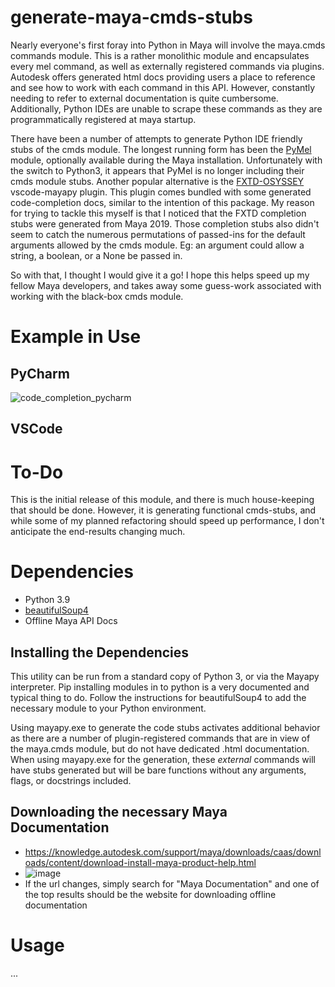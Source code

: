 # generate-maya-cmds-stubs
Nearly everyone's first foray into Python in Maya will involve the maya.cmds commands module.  This is a rather monolithic module and encapsulates every mel command, as well as externally registered commands via plugins.  Autodesk offers generated html docs providing users a place to reference and see how to work with each command in this API.  However, constantly needing to refer to external documentation is quite cumbersome.  Additionally, Python IDEs are unable to scrape these commands as they are programmatically registered at maya startup.

There have been a number of attempts to generate Python IDE friendly stubs of the cmds module.  The longest running form has been the [PyMel](https://pypi.org/project/pymel/) module, optionally available during the Maya installation.  Unfortunately with the switch to Python3, it appears that PyMel is no longer including their cmds module stubs.  Another popular alternative is the [FXTD-OSYSSEY](https://github.com/FXTD-ODYSSEY/vscode-mayapy) vscode-mayapy plugin.  This plugin comes bundled with some generated code-completion docs, similar to the intention of this package.  My reason for trying to tackle this myself is that I noticed that the FXTD completion stubs were generated from Maya 2019.  Those completion stubs also didn't seem to catch the numerous permutations of passed-ins for the default arguments allowed by the cmds module.  Eg: an argument could allow a string, a boolean, or a None be passed in.

So with that, I thought I would give it a go!  I hope this helps speed up my fellow Maya developers, and takes away some guess-work associated with working with the black-box cmds module.

# Example in Use
## PyCharm
![code_completion_pycharm](https://user-images.githubusercontent.com/1255630/218574564-e661a37c-296e-45dc-aa34-86a26f3ff05c.gif)

## VSCode


# To-Do
This is the initial release of this module, and there is much house-keeping that should be done.  However, it is generating functional cmds-stubs, and while some of my planned refactoring should speed up performance, I don't anticipate the end-results changing much.

# Dependencies
- Python 3.9
- [beautifulSoup4](https://pypi.org/project/beautifulsoup4/)
- Offline Maya API Docs

## Installing the Dependencies
This utility can be run from a standard copy of Python 3, or via the Mayapy interpreter. Pip installing modules in to python is a very documented and typical thing to do.  Follow the instructions for beautifulSoup4 to add the necessary module to your Python environment. 

Using mayapy.exe to generate the code stubs activates additional behavior as there are a number of plugin-registered commands that are in view of the maya.cmds module, but do not have dedicated .html documentation.  When using mayapy.exe for the generation, these _external_ commands will have stubs generated but will be bare functions without any arguments, flags, or docstrings included. 

## Downloading the necessary Maya Documentation
- https://knowledge.autodesk.com/support/maya/downloads/caas/downloads/content/download-install-maya-product-help.html
- ![image](https://user-images.githubusercontent.com/1255630/218574778-57fb65c1-6337-47ac-ab32-8fceeaf6db21.png)
- If the url changes, simply search for "Maya Documentation" and one of the top results should be the website for downloading offline documentation

# Usage
...
